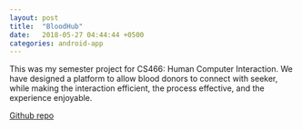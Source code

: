 ```yaml
---
layout: post
title:  "BloodHub"
date:   2018-05-27 04:44:44 +0500
categories: android-app 
---
```

This was my semester project for CS466: Human Computer Interaction. We have designed a platform to allow blood donors to connect with seeker, while making the interaction efficient, the process effective, and the experience enjoyable.


[Github repo](https://github.com/kazijehangir/bloodhub)
